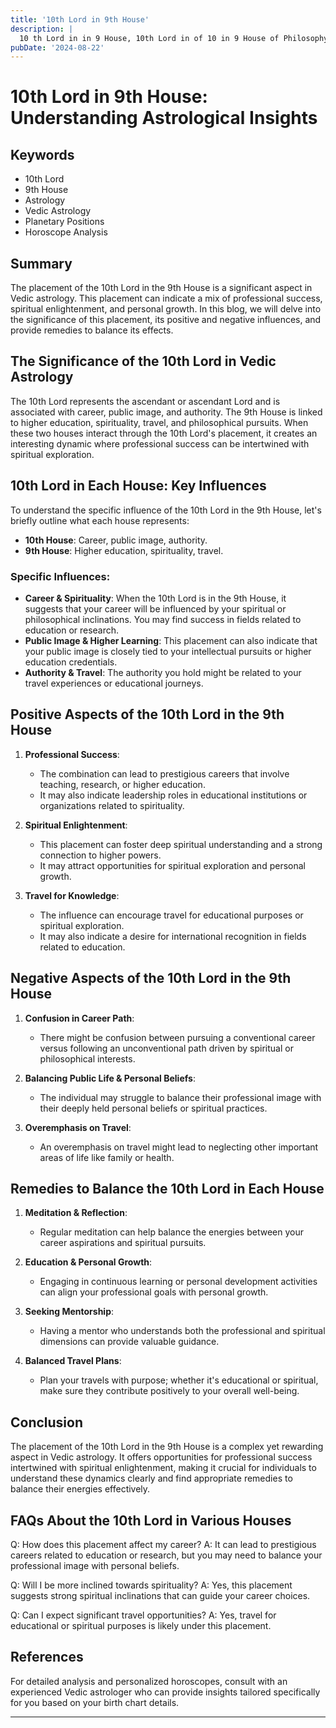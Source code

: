 ```yaml
---
title: '10th Lord in 9th House'
description: |
  10 th Lord in in 9 House, 10th Lord in of 10 in 9 House of Philosophy in Vedic astrology
pubDate: '2024-08-22'
---
```


# 10th Lord in 9th House: Understanding Astrological Insights

## Keywords
- 10th Lord
- 9th House
- Astrology
- Vedic Astrology
- Planetary Positions
- Horoscope Analysis

## Summary
The placement of the 10th Lord in the 9th House is a significant aspect in Vedic astrology. This placement can indicate a mix of professional success, spiritual enlightenment, and personal growth. In this blog, we will delve into the significance of this placement, its positive and negative influences, and provide remedies to balance its effects.

## The Significance of the 10th Lord in Vedic Astrology
The 10th Lord represents the ascendant or ascendant Lord and is associated with career, public image, and authority. The 9th House is linked to higher education, spirituality, travel, and philosophical pursuits. When these two houses interact through the 10th Lord's placement, it creates an interesting dynamic where professional success can be intertwined with spiritual exploration.

## 10th Lord in Each House: Key Influences
To understand the specific influence of the 10th Lord in the 9th House, let's briefly outline what each house represents:

- **10th House**: Career, public image, authority.
- **9th House**: Higher education, spirituality, travel.

### Specific Influences:
- **Career & Spirituality**: When the 10th Lord is in the 9th House, it suggests that your career will be influenced by your spiritual or philosophical inclinations. You may find success in fields related to education or research.
- **Public Image & Higher Learning**: This placement can also indicate that your public image is closely tied to your intellectual pursuits or higher education credentials.
- **Authority & Travel**: The authority you hold might be related to your travel experiences or educational journeys.

## Positive Aspects of the 10th Lord in the 9th House
1. **Professional Success**:
   - The combination can lead to prestigious careers that involve teaching, research, or higher education.
   - It may also indicate leadership roles in educational institutions or organizations related to spirituality.

2. **Spiritual Enlightenment**:
   - This placement can foster deep spiritual understanding and a strong connection to higher powers.
   - It may attract opportunities for spiritual exploration and personal growth.

3. **Travel for Knowledge**:
   - The influence can encourage travel for educational purposes or spiritual exploration.
   - It may also indicate a desire for international recognition in fields related to education.

## Negative Aspects of the 10th Lord in the 9th House
1. **Confusion in Career Path**:
   - There might be confusion between pursuing a conventional career versus following an unconventional path driven by spiritual or philosophical interests.
   
2. **Balancing Public Life & Personal Beliefs**:
   - The individual may struggle to balance their professional image with their deeply held personal beliefs or spiritual practices.
   
3. **Overemphasis on Travel**:
   - An overemphasis on travel might lead to neglecting other important areas of life like family or health.

## Remedies to Balance the 10th Lord in Each House
1. **Meditation & Reflection**:
    - Regular meditation can help balance the energies between your career aspirations and spiritual pursuits.
  
2. **Education & Personal Growth**:
    - Engaging in continuous learning or personal development activities can align your professional goals with personal growth.
  
3. **Seeking Mentorship**:
    - Having a mentor who understands both the professional and spiritual dimensions can provide valuable guidance.

4. **Balanced Travel Plans**:
    - Plan your travels with purpose; whether it's educational or spiritual, make sure they contribute positively to your overall well-being.

## Conclusion
The placement of the 10th Lord in the 9th House is a complex yet rewarding aspect in Vedic astrology. It offers opportunities for professional success intertwined with spiritual enlightenment, making it crucial for individuals to understand these dynamics clearly and find appropriate remedies to balance their energies effectively.

## FAQs About the 10th Lord in Various Houses

Q: How does this placement affect my career?
A: It can lead to prestigious careers related to education or research, but you may need to balance your professional image with personal beliefs.

Q: Will I be more inclined towards spirituality?
A: Yes, this placement suggests strong spiritual inclinations that can guide your career choices.

Q: Can I expect significant travel opportunities?
A: Yes, travel for educational or spiritual purposes is likely under this placement.

## References
For detailed analysis and personalized horoscopes, consult with an experienced Vedic astrologer who can provide insights tailored specifically for you based on your birth chart details.


---